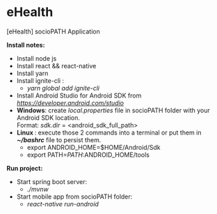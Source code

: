 # eHealth

[eHealth] socioPATH Application

<b>Install notes: </b>

- Install node js
- Install react && react-native
- Install yarn
- Install ignite-cli :
  - <i> yarn global add ignite-cli </i>
- Install Android Studio for Android SDK from <i>https://developer.android.com/studio</i>
- <b> Windows</b>: create <i>local.properties</i> file in socioPATH folder with your Android SDK location.
  <br/> Format: <i>sdk.dir</i> = <android_sdk_full_path>
- <b> Linux </b>: execute those 2 commands into a terminal or put them in <i><b>~/bashrc</b></i> file to persist them.
  - export ANDROID_HOME=$HOME/Android/Sdk
  - export PATH=$PATH:$ANDROID_HOME/tools

<b> Run project: </b>

- Start spring boot server:
  - <i> ./mvnw </i>
- Start mobile app from socioPATH folder:
  - <i> react-native run-android <i>
